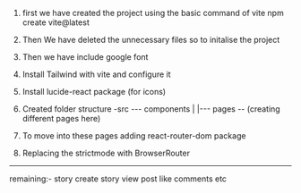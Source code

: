 1. first we have created the project using the basic command of vite
   npm create vite@latest

2. Then We have deleted the unnecessary files so to initalise the project

3. Then we have include google font

4. Install Tailwind with vite and configure it

5. Install lucide-react package (for icons)

6. Created folder structure
   -src --- components
   |
   |--- pages -- (creating different pages here)

7. To move into these pages adding react-router-dom package

8. Replacing the strictmode with BrowserRouter

---

remaining:-
story create
story view
post like comments etc
